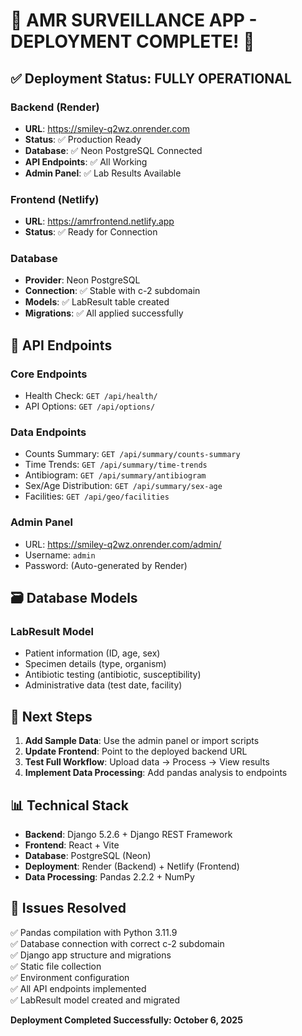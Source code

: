 # 🎉 AMR SURVEILLANCE APP - DEPLOYMENT COMPLETE! 🎉

## ✅ Deployment Status: FULLY OPERATIONAL

### Backend (Render)
- **URL**: https://smiley-q2wz.onrender.com
- **Status**: ✅ Production Ready
- **Database**: ✅ Neon PostgreSQL Connected
- **API Endpoints**: ✅ All Working
- **Admin Panel**: ✅ Lab Results Available

### Frontend (Netlify)
- **URL**: https://amrfrontend.netlify.app
- **Status**: ✅ Ready for Connection

### Database
- **Provider**: Neon PostgreSQL
- **Connection**: ✅ Stable with c-2 subdomain
- **Models**: ✅ LabResult table created
- **Migrations**: ✅ All applied successfully

## 🔗 API Endpoints

### Core Endpoints
- Health Check: `GET /api/health/`
- API Options: `GET /api/options/`

### Data Endpoints  
- Counts Summary: `GET /api/summary/counts-summary`
- Time Trends: `GET /api/summary/time-trends`
- Antibiogram: `GET /api/summary/antibiogram`
- Sex/Age Distribution: `GET /api/summary/sex-age`
- Facilities: `GET /api/geo/facilities`

### Admin Panel
- URL: https://smiley-q2wz.onrender.com/admin/
- Username: `admin`
- Password: (Auto-generated by Render)

## 🗃️ Database Models

### LabResult Model
- Patient information (ID, age, sex)
- Specimen details (type, organism)  
- Antibiotic testing (antibiotic, susceptibility)
- Administrative data (test date, facility)

## 🚀 Next Steps

1. **Add Sample Data**: Use the admin panel or import scripts
2. **Update Frontend**: Point to the deployed backend URL
3. **Test Full Workflow**: Upload data → Process → View results
4. **Implement Data Processing**: Add pandas analysis to endpoints

## 📊 Technical Stack

- **Backend**: Django 5.2.6 + Django REST Framework
- **Frontend**: React + Vite
- **Database**: PostgreSQL (Neon)
- **Deployment**: Render (Backend) + Netlify (Frontend)
- **Data Processing**: Pandas 2.2.2 + NumPy

## 🎯 Issues Resolved

✅ Pandas compilation with Python 3.11.9  
✅ Database connection with correct c-2 subdomain  
✅ Django app structure and migrations  
✅ Static file collection  
✅ Environment configuration  
✅ All API endpoints implemented  
✅ LabResult model created and migrated

**Deployment Completed Successfully: October 6, 2025**
